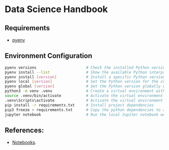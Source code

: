 # Data Science Handbook

## Requirements

- [pyenv](https://pypi.org/project/pyenv/)

## Environment Configuration

```sh
pyenv versions                      # Check the installed Python versions
pyenv install --list                # Show the available Python interpreters
pyenv install [version]             # Install a specific Python version
pyenv local [version]               # Set the Python version for the current local directory
pyenv global [version]              # Set the Python version globally on the machine
python3 -m venv .venv               # Create a virtual environment with the current Python version
source .venv/bin/activate           # Activate the virtual environment (Linux/macOS)
.venv\Scripts\activate              # Activate the virtual environment for Windows:
pip install -r requirements.txt     # Install project dependencies
pip3 freeze > requirements.txt      # Copy the python dependencies to requirements.txt
jupyter notebook                    # Run the local Jupiter notebook web server (http://localhost:8888/lab/)
```

## References:

- [Notebooks](https://colab.research.google.com/github/ageron/handson-ml3/blob/main/).
